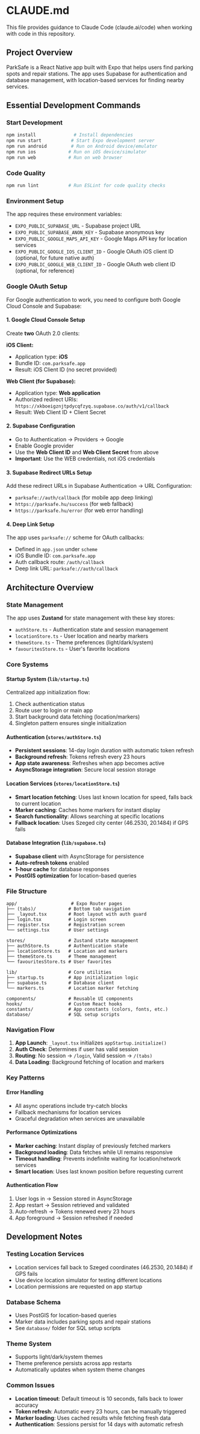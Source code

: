 # CLAUDE.md

This file provides guidance to Claude Code (claude.ai/code) when working with code in this repository.

## Project Overview

ParkSafe is a React Native app built with Expo that helps users find parking spots and repair stations. The app uses Supabase for authentication and database management, with location-based services for finding nearby services.

## Essential Development Commands

### Start Development
```bash
npm install              # Install dependencies
npm run start           # Start Expo development server
npm run android         # Run on Android device/emulator
npm run ios            # Run on iOS device/simulator
npm run web            # Run on web browser
```

### Code Quality
```bash
npm run lint           # Run ESLint for code quality checks
```

### Environment Setup
The app requires these environment variables:
- `EXPO_PUBLIC_SUPABASE_URL` - Supabase project URL
- `EXPO_PUBLIC_SUPABASE_ANON_KEY` - Supabase anonymous key
- `EXPO_PUBLIC_GOOGLE_MAPS_API_KEY` - Google Maps API key for location services
- `EXPO_PUBLIC_GOOGLE_IOS_CLIENT_ID` - Google OAuth iOS client ID (optional, for future native auth)
- `EXPO_PUBLIC_GOOGLE_WEB_CLIENT_ID` - Google OAuth web client ID (optional, for reference)

### Google OAuth Setup
For Google authentication to work, you need to configure both Google Cloud Console and Supabase:

#### 1. Google Cloud Console Setup
Create **two** OAuth 2.0 clients:

**iOS Client:**
- Application type: **iOS**  
- Bundle ID: `com.parksafe.app`
- Result: iOS Client ID (no secret provided)

**Web Client (for Supabase):**
- Application type: **Web application**
- Authorized redirect URIs: `https://xkboeigznjtpdycqfzyq.supabase.co/auth/v1/callback`
- Result: Web Client ID + Client Secret

#### 2. Supabase Configuration
- Go to Authentication → Providers → Google
- Enable Google provider
- Use the **Web Client ID** and **Web Client Secret** from above
- **Important**: Use the WEB credentials, not iOS credentials

#### 3. Supabase Redirect URLs Setup  
Add these redirect URLs in Supabase Authentication → URL Configuration:
- `parksafe://auth/callback` (for mobile app deep linking)
- `https://parksafe.hu/success` (for web fallback)
- `https://parksafe.hu/error` (for web error handling)

#### 4. Deep Link Setup
The app uses `parksafe://` scheme for OAuth callbacks:
- Defined in `app.json` under `scheme`
- iOS Bundle ID: `com.parksafe.app`  
- Auth callback route: `/auth/callback`
- Deep link URL: `parksafe://auth/callback`

## Architecture Overview

### State Management
The app uses **Zustand** for state management with these key stores:
- `authStore.ts` - Authentication state and session management
- `locationStore.ts` - User location and nearby markers
- `themeStore.ts` - Theme preferences (light/dark/system)
- `favouritesStore.ts` - User's favorite locations

### Core Systems

#### Startup System (`lib/startup.ts`)
Centralized app initialization flow:
1. Check authentication status
2. Route user to login or main app
3. Start background data fetching (location/markers)
4. Singleton pattern ensures single initialization

#### Authentication (`stores/authStore.ts`)
- **Persistent sessions**: 14-day login duration with automatic token refresh
- **Background refresh**: Tokens refresh every 23 hours
- **App state awareness**: Refreshes when app becomes active
- **AsyncStorage integration**: Secure local session storage

#### Location Services (`stores/locationStore.ts`)
- **Smart location fetching**: Uses last known location for speed, falls back to current location
- **Marker caching**: Caches home markers for instant display
- **Search functionality**: Allows searching at specific locations
- **Fallback location**: Uses Szeged city center (46.2530, 20.1484) if GPS fails

#### Database Integration (`lib/supabase.ts`)
- **Supabase client** with AsyncStorage for persistence
- **Auto-refresh tokens** enabled
- **1-hour cache** for database responses
- **PostGIS optimization** for location-based queries

### File Structure
```
app/                    # Expo Router pages
├── (tabs)/            # Bottom tab navigation
├── _layout.tsx        # Root layout with auth guard
├── login.tsx          # Login screen
├── register.tsx       # Registration screen
└── settings.tsx       # User settings

stores/                # Zustand state management
├── authStore.ts       # Authentication state
├── locationStore.ts   # Location and markers
├── themeStore.ts      # Theme management
└── favouritesStore.ts # User favorites

lib/                   # Core utilities
├── startup.ts         # App initialization logic
├── supabase.ts        # Database client
└── markers.ts         # Location marker fetching

components/            # Reusable UI components
hooks/                 # Custom React hooks
constants/             # App constants (colors, fonts, etc.)
database/              # SQL setup scripts
```

### Navigation Flow
1. **App Launch**: `_layout.tsx` initializes `appStartup.initialize()`
2. **Auth Check**: Determines if user has valid session
3. **Routing**: No session → `/login`, Valid session → `/(tabs)`
4. **Data Loading**: Background fetching of location and markers

### Key Patterns

#### Error Handling
- All async operations include try-catch blocks
- Fallback mechanisms for location services
- Graceful degradation when services are unavailable

#### Performance Optimizations
- **Marker caching**: Instant display of previously fetched markers
- **Background loading**: Data fetches while UI remains responsive
- **Timeout handling**: Prevents indefinite waiting for location/network services
- **Smart location**: Uses last known position before requesting current

#### Authentication Flow
1. User logs in → Session stored in AsyncStorage
2. App restart → Session retrieved and validated
3. Auto-refresh → Tokens renewed every 23 hours
4. App foreground → Session refreshed if needed

## Development Notes

### Testing Location Services
- Location services fall back to Szeged coordinates (46.2530, 20.1484) if GPS fails
- Use device location simulator for testing different locations
- Location permissions are requested on app startup

### Database Schema
- Uses PostGIS for location-based queries
- Marker data includes parking spots and repair stations
- See `database/` folder for SQL setup scripts

### Theme System
- Supports light/dark/system themes
- Theme preference persists across app restarts
- Automatically updates when system theme changes

### Common Issues
- **Location timeout**: Default timeout is 10 seconds, falls back to lower accuracy
- **Token refresh**: Automatic every 23 hours, can be manually triggered
- **Marker loading**: Uses cached results while fetching fresh data
- **Authentication**: Sessions persist for 14 days with automatic refresh